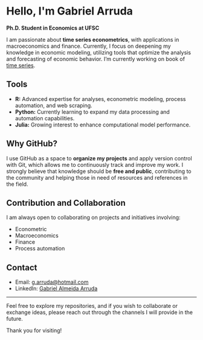 # Hello, I'm Gabriel  Arruda

**Ph.D. Student in Economics at UFSC**

I am passionate about **time series econometrics**, with applications in macroeconomics and finance. Currently, I focus on deepening my knowledge in economic modeling, utilizing tools that optimize the analysis and forecasting of economic behavior. I’m currently working on book of [time series](https://github.com/g-arruda/series-temporais).

## Tools

- **R:** Advanced expertise for analyses, econometric modeling, process automation, and web scraping.
- **Python:** Currently learning to expand my data processing and automation capabilities.
- **Julia:** Growing interest to enhance computational model performance.

## Why GitHub?

I use GitHub as a space to **organize my projects** and apply version control with Git, which allows me to continuously track and improve my work. I strongly believe that knowledge should be **free and public**, contributing to the community and helping those in need of resources and references in the field.

## Contribution and Collaboration

I am always open to collaborating on projects and initiatives involving:
- Econometric 
- Macroeconomics
- Finance
- Process automation

## Contact
- Email: g.arruda@hotmail.com
- LinkedIn: [Gabriel Almeida Arruda](https://www.linkedin.com/in/gabriel-almeida-arruda/)


---

Feel free to explore my repositories, and if you wish to collaborate or exchange ideas, please reach out through the channels I will provide in the future.

Thank you for visiting!
